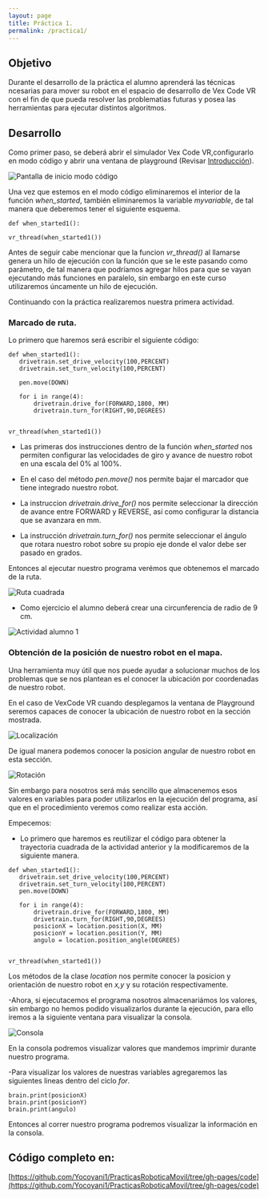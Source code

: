```yaml
---
layout: page
title: Práctica 1.
permalink: /practica1/
---
```


## Objetivo
Durante el desarrollo de la práctica el alumno aprenderá las técnicas ncesarias para mover su robot en el espacio de desarrollo de Vex Code VR con el fin de que pueda resolver las problematias futuras y posea las herramientas para ejecutar distintos algoritmos.

## Desarrollo

Como primer paso, se deberá abrir el simulador Vex Code VR,configurarlo en modo código y abrir una ventana de playground (Revisar [Introducción](https://yocoyani1.github.io/PracticasRoboticaMovil/introduccion)).

![Pantalla de inicio modo código](https://i.imgur.com/17uyy3g.jpg "Pantalla de inicio modo código")

Una vez que estemos en el modo código eliminaremos el interior de la función *when_started*, también eliminaremos la variable *myvariable*, de tal manera que deberemos tener el siguiente esquema.

~~~
def when_started1():

vr_thread(when_started1())
~~~

Antes de seguir cabe mencionar que la funcion *vr_thread()* al llamarse genera un hilo de ejecución con la función que se le este pasando como parámetro, de tal manera que podríamos agregar hilos para que se vayan ejecutando más funciones en paralelo, sin embargo en este curso utilizaremos úncamente un hilo de ejecución.

Continuando con la práctica realizaremos nuestra primera actividad.

### Marcado de ruta.

Lo primero que haremos será escribir el siguiente código:
~~~
def when_started1():
   drivetrain.set_drive_velocity(100,PERCENT)
   drivetrain.set_turn_velocity(100,PERCENT)

   pen.move(DOWN)

   for i in range(4):
       drivetrain.drive_for(FORWARD,1800, MM)
       drivetrain.turn_for(RIGHT,90,DEGREES)


vr_thread(when_started1())
~~~

- Las primeras dos instrucciones dentro de la función *when_started* nos permiten configurar las velocidades de giro y avance de nuestro robot en una escala del 0% al 100%.

- En el caso del método *pen.move()* nos permite bajar el marcador que tiene integrado nuestro robot.

- La instruccion *drivetrain.drive_for()* nos permite seleccionar la dirección de avance entre FORWARD y REVERSE, así como configurar la distancia que se avanzara en mm.

- La instrucción *drivetrain.turn_for()* nos permite seleccionar el ángulo que rotara nuestro robot sobre su propio eje donde el valor debe ser pasado en grados.

Entonces al ejecutar nuestro programa verémos que obtenemos el marcado de la ruta.

![Ruta cuadrada](https://i.imgur.com/07JTanC.jpg "Primer ruta")

- Como ejercicio el alumno deberá crear una circunferencia de radio de 9 cm.

![Actividad alumno 1](https://i.imgur.com/tqduxN4.jpg "Actividad alumno 1")

### Obtención de la posición de nuestro robot en el mapa.

Una herramienta muy útil que nos puede ayudar a solucionar muchos de los problemas que se nos plantean es el conocer la ubicación por coordenadas de nuestro robot. 

En el caso de VexCode VR cuando desplegamos la ventana de Playground seremos capaces de conocer la ubicación de nuestro robot en la sección mostrada.

![Localización](https://i.imgur.com/hux82qV.jpg "Localización")

De igual manera podemos conocer la posicion angular de nuestro robot en esta sección.

![Rotación](https://i.imgur.com/U6ttFju.jpg "Rotación")

Sin embargo para nosotros será más sencillo que almacenemos esos valores en variables para poder utilizarlos en la ejecución del programa, así que en el procedimiento veremos como realizar esta acción.

Empecemos:

- Lo primero que haremos es reutilizar el código para obtener la trayectoria cuadrada de la actividad anterior y la modificaremos de la siguiente manera.

~~~
def when_started1():
   drivetrain.set_drive_velocity(100,PERCENT)
   drivetrain.set_turn_velocity(100,PERCENT)
   pen.move(DOWN)

   for i in range(4):
       drivetrain.drive_for(FORWARD,1800, MM)
       drivetrain.turn_for(RIGHT,90,DEGREES)
       posicionX = location.position(X, MM)
       posicionY = location.position(Y, MM)
       angulo = location.position_angle(DEGREES)
       

vr_thread(when_started1())
~~~

Los métodos de la clase *location* nos permite conocer la posicion y orientación de nuestro robot en *x,y* y su rotación respectivamente.

-Ahora, si ejecutacemos el programa nosotros almacenariámos los valores, sin embargo no hemos podido visualizarlos durante la ejecución, para ello iremos a la siguiente ventana para visualizar la consola.

![Consola](https://i.imgur.com/q7VBher.jpg "Consola")

En la consola podremos visualizar valores que mandemos imprimir durante nuestro programa.

-Para visualizar los valores de nuestras variables agregaremos las siguientes lineas dentro del ciclo *for*.

~~~
brain.print(posicionX)
brain.print(posicionY)
brain.print(angulo)
~~~

Entonces al correr nuestro programa podremos visualizar la información en la consola.

## Código completo en:
[https://github.com/Yocoyani1/PracticasRoboticaMovil/tree/gh-pages/code](https://github.com/Yocoyani1/PracticasRoboticaMovil/tree/gh-pages/code)